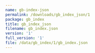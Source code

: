 ```yaml
---
name: gb-index-json
permalink: /downloads/gb_index_json/1
package: gb_index
title: gb_index_json
filename: gb_index.json
version: '1'
full_version: '1'
file: /data/gb_index/1/gb_index.json
---
```

